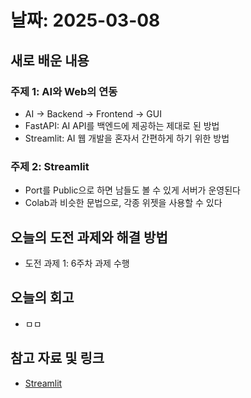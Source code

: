 # 날짜: 2025-03-08

## 새로 배운 내용
### 주제 1: AI와 Web의 연동
- AI -> Backend -> Frontend -> GUI
- FastAPI: AI API를 백엔드에 제공하는 제대로 된 방법
- Streamlit: AI 웹 개발을 혼자서 간편하게 하기 위한 방법

### 주제 2: Streamlit
- Port를 Public으로 하면 남들도 볼 수 있게 서버가 운영된다
- Colab과 비슷한 문법으로, 각종 위젯을 사용할 수 있다

## 오늘의 도전 과제와 해결 방법
- 도전 과제 1: 6주차 과제 수행

## 오늘의 회고
- ㅁㅁ

## 참고 자료 및 링크
- [Streamlit](https://streamlit.io/)

